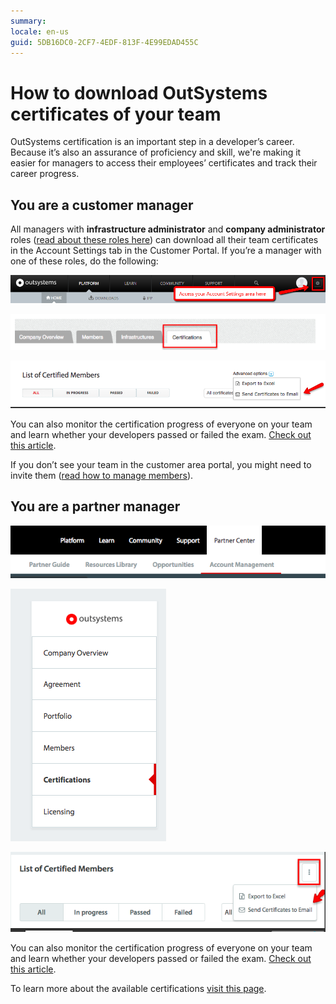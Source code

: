```yaml
---
summary:
locale: en-us
guid: 5DB16DC0-2CF7-4EDF-813F-4E99EDAD455C
---
```


# How to download OutSystems certificates of your team

OutSystems certification is an important step in a developer’s career. Because it’s also an assurance of proficiency and skill, we're making it easier for managers to access their employees’ certificates and track their career progress.

 ## You are a customer manager

All managers with **infrastructure administrator** and **company administrator** roles ([read about these roles here](https://success.outsystems.com/Support/Enterprise_Customers/OutSystems_Support/Managing_your_company_permissions_on_OutSystems_Customer_Portal)) can download all their team certificates in the Account Settings tab in the Customer Portal. If you’re a manager with one of these roles, do the following:

![](images/dowload-os-cert-1.png)

![](images/dowload-os-cert-2.png)

![](images/dowload-os-cert-3.png)

You can also monitor the certification progress of everyone on your team and learn whether your developers passed or failed the exam. [Check out this article](https://success.outsystems.com/Support/Account_and_Members_Management/How_many_certified_professionals_do_I_have_on_my_team%3F).

<div class="info" markdown="1">

If you don’t see your team in the customer area portal, you might need to invite them ([read how to manage members](https://success.outsystems.com/Support/Enterprise_Customers/OutSystems_Support/Managing_your_company_permissions_on_OutSystems_Customer_Portal)).

</div>

## You are a partner manager

![](images/dowload-os-cert-4.png)

![](images/dowload-os-cert-5.png)

![](images/dowload-os-cert-6.png)

You can also monitor the certification progress of everyone on your team and learn whether your developers passed or failed the exam. [Check out this article](https://success.outsystems.com/Support/Account_and_Members_Management/How_many_certified_professionals_do_I_have_on_my_team%3F).

To learn more about the available certifications [visit this page](https://www.outsystems.com/learn/certifications).
